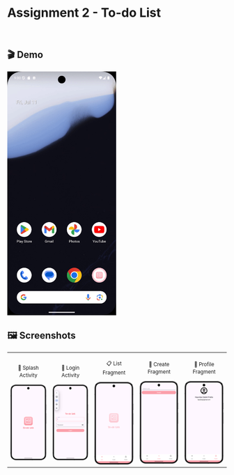 # Assignment 2 - To-do List
<br>

## 🎬 Demo
<img src="images/demo.gif" width="250" alt="App Demo" />
<br>

## 🖼️ Screenshots
<table>
  <tr>
    <td align="center">
      <p><small>🚀 Splash Activity</small></p>
      <img src="images/screenshot-SplashActivity.png" width="150" />
    </td>
    <td align="center">
      <p><small>🔐 Login Activity</small></p>
      <img src="images/screenshot-LoginActivity.png" width="150" />
    </td>
    <td align="center">
      <p><small>📋 List Fragment</small></p>
      <img src="images/screenshot-ListFragment.png" width="150" />
    </td>
    <td align="center">
      <p><small>📝 Create Fragment</small></p>
      <img src="images/screenshot-CreateFragment.png" width="150" />
    </td>
    <td align="center">
      <p><small>👤 Profile Fragment</small></p>
      <img src="images/screenshot-ProfileFragment.png" width="150" />
    </td>
  </tr>
</table>

